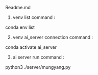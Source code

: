 Readme.md


1. venv list command :

conda env list 

2. venv ai_server connection command : 

conda activate ai_server


3. ai server run command :
 
python3 ./server/mungyang.py